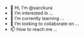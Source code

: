 - 👋 Hi, I’m @sacckura
- 👀 I’m interested in ...
- 🌱 I’m currently learning ...
- 💞️ I’m looking to collaborate on ...
- 📫 How to reach me ...

<!---
sacckura/sacckura is a ✨ special ✨ repository because its `README.md` (this file) appears on your GitHub profile.
You can click the Preview link to take a look at your changes.
--->

